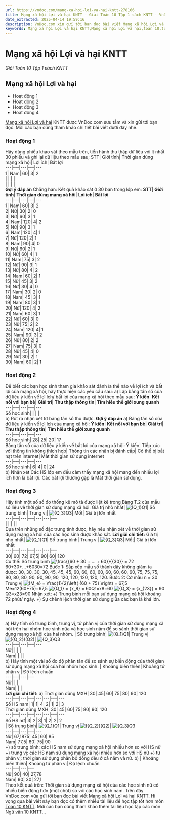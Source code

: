 ```yaml
---
url: https://vndoc.com/mang-xa-hoi-loi-va-hai-kntt-278166
title: Mạng xã hội Lợi và hại KNTT - Giải Toán 10 Tập 1 sách KNTT - VnDoc.com
date_extracted: 2025-04-14 19:59:16
description: VnDoc.com xin gửi tới bạn đọc bài viết Mạng xã hội Lợi và hại KNTT. Mời các bạn cùng tham khảo chi tiết.
keywords: Mạng xã hội Lợi và hại KNTT,Mạng xã hội Lợi và hại,toán 10,toán 10 KNTT,giải toán 10,giải toán 10 KNTT
---
```


# Mạng xã hội Lợi và hại KNTT
 _Giải Toán 10 Tập 1 sách KNTT_
## Mạng xã hội Lợi và hại
  * Hoạt động 1
  * Hoạt động 2
  * Hoạt động 3
  * Hoạt động 4

[Mạng xã hội Lợi và hại](<https://vndoc.com/mang-xa-hoi-loi-va-hai-kntt-278166>) KNTT được VnDoc.com sưu tầm và xin gửi tới bạn đọc. Mời các bạn cùng tham khảo chi tiết bài viết dưới đây nhé.
### Hoạt động 1
Hãy dùng phiếu khảo sát theo mẫu trên, tiến hành thu thập dữ liệu với ít nhất 30 phiếu và ghi lại dữ liệu theo mẫu sau;
STT| Giới tính| Thời gian dùng mạng xã hội| Lợi ích| Bất lợi  
---|---|---|---|---  
1| Nam| 60| 3| 2  
| | | |   
| | | |   
**Gợi ý đáp án**
Chẳng hạn: Kết quả khảo sát ở 30 bạn trong lớp em:
**STT**| **Giới tính**| **Thời gian dùng mạng xã hội**| **Lợi ích**| **Bất lợi**  
---|---|---|---|---  
1| Nam| 60| 3| 2  
2| Nữ| 30| 2| 0  
3| Nữ| 60| 3| 1  
4| Nam| 120| 4| 2  
5| Nữ| 90| 3| 1  
6| Nam| 120| 4| 1  
7| Nữ| 120| 2| 1  
8| Nam| 90| 4| 0  
9| Nữ| 60| 2| 1  
10| Nữ| 60| 4| 1  
11| Nam| 75| 3| 2  
12| Nữ| 90| 3| 1  
13| Nữ| 80| 4| 2  
14| Nam| 60| 2| 1  
15| Nữ| 45| 3| 2  
16| Nữ| 30| 4| 0  
17| Nam| 30| 2| 0  
18| Nam| 45| 3| 1  
19| Nam| 80| 3| 1  
20| Nữ| 120| 4| 2  
21| Nam| 60| 3| 1  
22| Nữ| 60| 3| 0  
23| Nữ| 75| 2| 2  
24| Nam| 120| 4| 1  
25| Nam| 90| 3| 2  
26| Nữ| 80| 2| 2  
27| Nam| 75| 3| 0  
28| Nữ| 45| 4| 0  
29| Nữ| 30| 2| 1  
30| Nam| 60| 2| 1  
### Hoạt động 2
Để biết các bạn học sinh tham gia khảo sát đánh ía thế nào về lợi ích và bất lợi của mạng xã hội, hãy thực hiện các yêu cầu sau:
a\) Lập bảng tần số của dữ liệu ý kiến về lợi ích/ bất lợi của mạng xã hội theo mẫu sau:
**Ý kiến**| **Kết nối với bạn bè**| **Giải trí**| **Thu thập thông tin**| **Tìm hiểu thế giới xung quanh**  
---|---|---|---|---  
Số học sinh| | | |   
b\) Rút ra nhận xét từ bảng tần số thu được.
**Gợi ý đáp án**
a\) Bảng tần số của dữ liệu ý kiến về lợi ích của mạng xã hội:
**Ý kiến**| **Kết nối với bạn bè**| **Giải trí**| **Thu thập thông tin**| **Tìm hiểu thế giới xung quanh**  
---|---|---|---|---  
Số học sinh| 28| 25| 20| 17  
Bảng tần số của dữ liệu ý kiến về bất lợi của mạng xã hội:
Ý kiến| Tiếp xúc với thông tin không thích hợp| Thông tin các nhân bị đánh cắp| Có thể bị bắt nạt trên internet| Mất thời gian sử dụng internet  
---|---|---|---|---  
Số học sinh| 6| 4| 0| 24  
b\) Nhận xét
Các HS lớp em đều cảm thấy mạng xã hội mang đến nhiều lợi ích hơn là bất lợi.
Các bất lợi thường gặp là Mất thời gian sử dụng.
### Hoạt động 3
Hãy tính một số số đo thống kê mô tả được liệt kê trong Bảng T.2 của mẫu số liệu về thời gian sử dụng mạng xã hội:
Giá trị nhỏ nhất| ![{Q_1}](https://i.vdoc.vn/data/image/blank.png)Q1| Số trung bình| Trung vị| ![{Q_3}](https://i.vdoc.vn/data/image/blank.png)Q3| Mốt| Giá trị lớn nhất  
---|---|---|---|---|---|---  
| | | | |   
Dựa trên những số đặc trưng tính được, hãy nêu nhận xét về thời gian sử dụng mạng xã hội của các học sinh được khảo sát.
**Lời giải chi tiết:**
Giá trị nhỏ nhất| ![{Q_1}](https://i.vdoc.vn/data/image/blank.png)Q1| Số trung bình| Trung vị| ![{Q_3}](https://i.vdoc.vn/data/image/blank.png)Q3| Mốt| Giá trị lớn nhất  
---|---|---|---|---|---|---  
30| 60| 72| 67,5| 90| 60| 120  
Cụ thể:
Số trung bình ![\\frac{{60 + 30 + ... + 60}}{{30}} = 72](https://i.vdoc.vn/data/image/blank.png)60+30+...+6030=72
Bước 1: Sắp xếp mẫu số thành dãy không giảm ta được: 30, 30, 30, 30, 45, 45, 45, 60, 60, 60, 60, 60, 60, 60, 60, 75, 75, 75, 80, 80, 80, 90, 90, 90, 90, 120, 120, 120, 120, 120.
Bước 2: Cỡ mẫu n = 30
Trung vị ![{M_e} = \\frac{1}{2}\\left\( {60 + 75} \\right\) = 67,5](https://i.vdoc.vn/data/image/blank.png)Me=12\(60+75\)=67,5
![{Q_1} = {x_8} = 60](https://i.vdoc.vn/data/image/blank.png)Q1=x8=60
![{Q_3} = {x_{23}} = 90](https://i.vdoc.vn/data/image/blank.png)Q3=x23=90
Nhận xét:
+\) Trung bình mỗi bạn sử dụng mạng xã hội khoảng 72 phút/ ngày.
+\) Sự chênh lệch thời gian sử dụng giữa các bạn là khá lớn.
### Hoạt động 4
a\) Hãy tính số trung bình, trung vị, tứ phân vị của thời gian sử dụng mạng xã hội trên hai nhóm học sinh nữa và học sinh năm để so sánh thời gian sử dụng mạng xã hội của hai nhóm.
| Số trung bình| ![{Q_1}](https://i.vdoc.vn/data/image/blank.png)Q1| Trung vị ![\({Q_2}\)](https://i.vdoc.vn/data/image/blank.png)\(Q2\)| ![{Q_3}](https://i.vdoc.vn/data/image/blank.png)Q3  
---|---|---|---|---  
Nữ| | | |   
Nam| | | |   
b\) Hãy tính một vài số đo độ phân tán để so sánh sự biến động của thời gian sử dụng mạng xã hội của hai nhóm học sinh.
| Khoảng biến thiên| Khoảng tứ phân vị| Độ lệch chuẩn  
---|---|---|---  
Nữ| | |   
Nam| | |   
**Lời giải chi tiết:**
a\)
Thời gian dùng MXH| 30| 45| 60| 75| 80| 90| 120  
---|---|---|---|---|---|---|---  
Số HS nam| 1| 1| 4| 2| 1| 2| 3  
Thời gian dùng MXH| 30| 45| 60| 75| 80| 90| 120  
---|---|---|---|---|---|---|---  
Số HS nữ| 3| 2| 3| 1| 2| 2| 2  
| Số trung bình| ![{Q_1}](https://i.vdoc.vn/data/image/blank.png)Q1| Trung vị ![\({Q_2}\)](https://i.vdoc.vn/data/image/blank.png)\(Q2\)| ![{Q_3}](https://i.vdoc.vn/data/image/blank.png)Q3  
---|---|---|---|---  
Nữ| 67,1875| 45| 60| 85  
Nam| 77,5| 60| 75| 90  
+\) số trung bình: các HS nam sử dụng mạng xã hội nhiều hơn so với HS nữ
+\) trung vị: các HS nam sử dụng mạng xã hội nhiều hơn so với HS nữ
+\) tứ phân vị: thời gian sử dụng phân bố đồng đều ở cả năm và nữ.
b\)
| Khoảng biến thiên| Khoảng tứ phân vị| Độ lệch chuẩn  
---|---|---|---  
Nữ| 90| 40| 27,78  
Nam| 90| 30| 27,1  
Theo kết quả trên: Thời gian sử dụng mạng xã hội của các học sinh nữ có nhiều biến động hơn \(một chút\) so với các học sinh nam.
Trên đây VnDoc.com vừa gửi tới bạn đọc bài viết Mạng xã hội Lợi và hại KNTT. Hi vọng qua bài viết này bạn đọc có thêm nhiều tài liệu để học tập tốt hơn môn [Toán 10 KNTT](<https://vndoc.com/toan-10-ket-noi-tri-thuc-tap2>). Mời các bạn cùng tham khảo thêm tài liệu học tập các môn [Ngữ văn 10 KNTT](<https://vndoc.com/ngu-van-10-ket-noi-tri-thuc-tap1>)...
